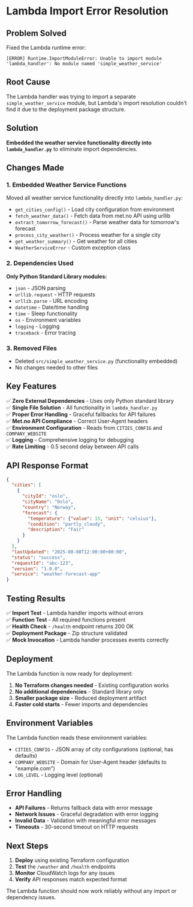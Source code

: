 # Lambda Import Error Resolution

## Problem Solved
Fixed the Lambda runtime error:
```
[ERROR] Runtime.ImportModuleError: Unable to import module 'lambda_handler': No module named 'simple_weather_service'
```

## Root Cause
The Lambda handler was trying to import a separate `simple_weather_service` module, but Lambda's import resolution couldn't find it due to the deployment package structure.

## Solution
**Embedded the weather service functionality directly into `lambda_handler.py`** to eliminate import dependencies.

## Changes Made

### 1. Embedded Weather Service Functions
Moved all weather service functionality directly into `lambda_handler.py`:

- `get_cities_config()` - Load city configuration from environment
- `fetch_weather_data()` - Fetch data from met.no API using urllib
- `extract_tomorrow_forecast()` - Parse weather data for tomorrow's forecast
- `process_city_weather()` - Process weather for a single city
- `get_weather_summary()` - Get weather for all cities
- `WeatherServiceError` - Custom exception class

### 2. Dependencies Used
**Only Python Standard Library modules:**
- `json` - JSON parsing
- `urllib.request` - HTTP requests
- `urllib.parse` - URL encoding
- `datetime` - Date/time handling
- `time` - Sleep functionality
- `os` - Environment variables
- `logging` - Logging
- `traceback` - Error tracing

### 3. Removed Files
- Deleted `src/simple_weather_service.py` (functionality embedded)
- No changes needed to other files

## Key Features

✅ **Zero External Dependencies** - Uses only Python standard library  
✅ **Single File Solution** - All functionality in `lambda_handler.py`  
✅ **Proper Error Handling** - Graceful fallbacks for API failures  
✅ **Met.no API Compliance** - Correct User-Agent headers  
✅ **Environment Configuration** - Reads from `CITIES_CONFIG` and `COMPANY_WEBSITE`  
✅ **Logging** - Comprehensive logging for debugging  
✅ **Rate Limiting** - 0.5 second delay between API calls  

## API Response Format
```json
{
  "cities": [
    {
      "cityId": "oslo",
      "cityName": "Oslo",
      "country": "Norway",
      "forecast": {
        "temperature": {"value": 15, "unit": "celsius"},
        "condition": "partly_cloudy",
        "description": "Fair"
      }
    }
  ],
  "lastUpdated": "2025-08-08T12:00:00+00:00",
  "status": "success",
  "requestId": "abc-123",
  "version": "1.0.0",
  "service": "weather-forecast-app"
}
```

## Testing Results

✅ **Import Test** - Lambda handler imports without errors  
✅ **Function Test** - All required functions present  
✅ **Health Check** - `/health` endpoint returns 200 OK  
✅ **Deployment Package** - Zip structure validated  
✅ **Mock Invocation** - Lambda handler processes events correctly  

## Deployment

The Lambda function is now ready for deployment:

1. **No Terraform changes needed** - Existing configuration works
2. **No additional dependencies** - Standard library only
3. **Smaller package size** - Reduced deployment artifact
4. **Faster cold starts** - Fewer imports and dependencies

## Environment Variables

The Lambda function reads these environment variables:

- `CITIES_CONFIG` - JSON array of city configurations (optional, has defaults)
- `COMPANY_WEBSITE` - Domain for User-Agent header (defaults to "example.com")
- `LOG_LEVEL` - Logging level (optional)

## Error Handling

- **API Failures** - Returns fallback data with error message
- **Network Issues** - Graceful degradation with error logging
- **Invalid Data** - Validation with meaningful error messages
- **Timeouts** - 30-second timeout on HTTP requests

## Next Steps

1. **Deploy** using existing Terraform configuration
2. **Test** the `/weather` and `/health` endpoints
3. **Monitor** CloudWatch logs for any issues
4. **Verify** API responses match expected format

The Lambda function should now work reliably without any import or dependency issues.
